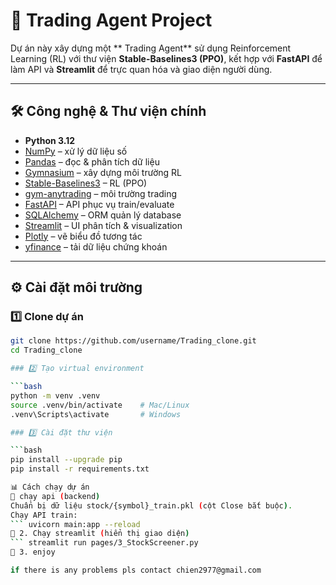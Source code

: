# 🚀 Trading Agent Project

Dự án này xây dựng một ** Trading Agent** sử dụng Reinforcement Learning (RL) với thư viện **Stable-Baselines3 (PPO)**, kết hợp với **FastAPI** để làm API và **Streamlit** để trực quan hóa và giao diện người dùng.

---

## 🛠️ Công nghệ & Thư viện chính

- **Python 3.12**
- [NumPy](https://numpy.org/) – xử lý dữ liệu số
- [Pandas](https://pandas.pydata.org/) – đọc & phân tích dữ liệu
- [Gymnasium](https://gymnasium.farama.org/) – xây dựng môi trường RL
- [Stable-Baselines3](https://stable-baselines3.readthedocs.io/) – RL (PPO)
- [gym-anytrading](https://pypi.org/project/gym-anytrading/) – môi trường trading
- [FastAPI](https://fastapi.tiangolo.com/) – API phục vụ train/evaluate
- [SQLAlchemy](https://www.sqlalchemy.org/) – ORM quản lý database
- [Streamlit](https://streamlit.io/) – UI phân tích & visualization
- [Plotly](https://plotly.com/python/) – vẽ biểu đồ tương tác
- [yfinance](https://pypi.org/project/yfinance/) – tải dữ liệu chứng khoán

---

## ⚙️ Cài đặt môi trường

### 1️⃣ Clone dự án

```bash
git clone https://github.com/username/Trading_clone.git
cd Trading_clone

### 2️⃣ Tạo virtual environment

```bash
python -m venv .venv
source .venv/bin/activate    # Mac/Linux
.venv\Scripts\activate       # Windows

### 3️⃣ Cài đặt thư viện

```bash
pip install --upgrade pip
pip install -r requirements.txt

📊 Cách chạy dự án
🔹 chạy api (backend)
Chuẩn bị dữ liệu stock/{symbol}_train.pkl (cột Close bắt buộc).
Chạy API train:
``` uvicorn main:app --reload
🔹 2. Chạy streamlit (hiển thị giao diện)
``` streamlit run pages/3_StockScreener.py
🔹 3. enjoy

if there is any problems pls contact chien2977@gmail.com

